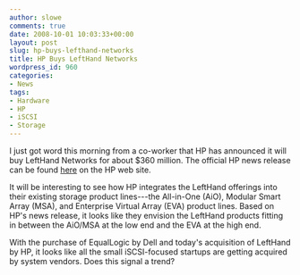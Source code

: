 ```yaml
---
author: slowe
comments: true
date: 2008-10-01 10:03:33+00:00
layout: post
slug: hp-buys-lefthand-networks
title: HP Buys LeftHand Networks
wordpress_id: 960
categories:
- News
tags:
- Hardware
- HP
- iSCSI
- Storage
---
```


I just got word this morning from a co-worker that HP has announced it will buy LeftHand Networks for about $360 million. The official HP news release can be found [here](http://www.hp.com/hpinfo/newsroom/press/2008/081001a.html) on the HP web site.

It will be interesting to see how HP integrates the LeftHand offerings into their existing storage product lines---the All-in-One  (AiO),  Modular Smart Array (MSA), and Enterprise Virtual Array (EVA) product lines. Based on HP's news release, it looks like they envision the LeftHand products fitting in between the AiO/MSA at the low end and the EVA at the high end.

With the purchase of EqualLogic by Dell and today's acquisition of LeftHand by HP, it looks like all the small iSCSI-focused startups are getting acquired by system vendors. Does this signal a trend?
